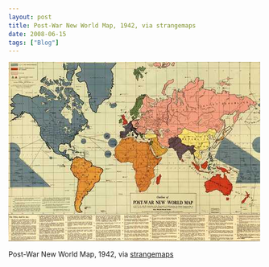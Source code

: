 ```yaml
---
layout: post
title: Post-War New World Map, 1942, via strangemaps
date: 2008-06-15
tags: ["Blog"]
---
```


![](k3Im6rfOqa9xtwdgKcEkn3sf_500.jpg)  

Post-War New World Map, 1942, via [strangemaps](http://strangemaps.files.wordpress.com/2008/06/1942world1600.jpg)